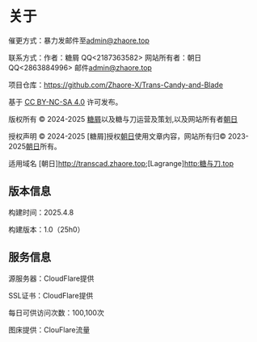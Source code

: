 
# 关于
催更方式：暴力发邮件至<admin@zhaore.top>

联系方式：作者：糖屑 QQ<2187363582> 网站所有者：朝日 QQ<2863884996> 邮件<admin@zhaore.top>

项目仓库：<https://github.com/Zhaore-X/Trans-Candy-and-Blade>

基于 [CC BY-NC-SA 4.0](https://creativecommons.org/licenses/by-nc-sa/4.0/deed.zh-hans) 许可发布。

版权所有 © 2024-2025 [糖屑](https://x.com/cabofficial2024)以及糖与刀运营及策划,以及网站所有者[朝日](https://zhaore.top)

授权声明 
© 2024-2025 [糖屑]授权[朝日](https://zhaore.top)使用文章内容，网站所有归© 2023-2025[朝日](https://zhaore.top)所有。

适用域名 [朝日]<http://transcad.zhaore.top>;[Lagrange]<http:糖与刀.top>

## 版本信息

构建时间：2025.4.8

构建版本：1.0（25h0）

## 服务信息

源服务器：CloudFlare提供

SSL证书：CloudFlare提供

每日可供访问次数：100,100次

图床提供：ClouFlare流量
